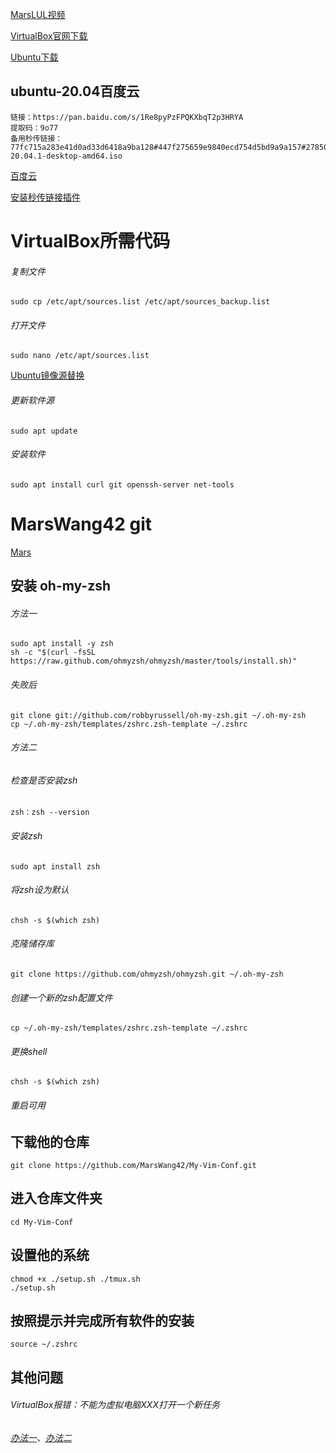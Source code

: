 [MarsLUL视频](https://www.bilibili.com/video/BV1t54y1R7F3)

[VirtualBox官网下载](https://www.virtualbox.org/wiki/Downloads)

[Ubuntu下载](https://cn.ubuntu.com/desktop)

## ubuntu-20.04百度云
```
链接：https://pan.baidu.com/s/1Re8pyPzFPQKXbqT2p3HRYA 
提取码：9o77 
备用秒传链接：77fc715a283e41d0ad33d6418a9ba128#447f275659e9840ecd754d5bd9a9a157#2785017856#ubuntu-20.04.1-desktop-amd64.iso
```
[百度云](https://pan.baidu.com/s/1Re8pyPzFPQKXbqT2p3HRYA)

[安装秒传链接插件](https://www.userscript.zone/search?q=%E7%A7%92%E4%BC%A0%E9%93%BE%E6%8E%A5)
# VirtualBox所需代码
###### 复制文件
```sudo cp /etc/apt/sources.list /etc/apt/sources_backup.list```
###### 打开文件
```sudo nano /etc/apt/sources.list```

[Ubuntu镜像源替换](https://mirrors.tuna.tsinghua.edu.cn/help/ubuntu/)

###### 更新软件源
```sudo apt update```
###### 安装软件
```sudo apt install curl git openssh-server net-tools```
# MarsWang42 git
[Mars](https://github.com/MarsWang42/My-Vim-Conf)
## 安装 oh-my-zsh
###### 方法一
```
sudo apt install -y zsh
sh -c "$(curl -fsSL https://raw.github.com/ohmyzsh/ohmyzsh/master/tools/install.sh)"
```
###### 失败后
```
git clone git://github.com/robbyrussell/oh-my-zsh.git ~/.oh-my-zsh
cp ~/.oh-my-zsh/templates/zshrc.zsh-template ~/.zshrc
```
###### 方法二
###### 检查是否安装zsh
```zsh：zsh --version```
###### 安装zsh
```sudo apt install zsh```
###### 将zsh设为默认
```chsh -s $(which zsh)```
###### 克隆储存库
```git clone https://github.com/ohmyzsh/ohmyzsh.git ~/.oh-my-zsh```
###### 创建一个新的zsh配置文件
```cp ~/.oh-my-zsh/templates/zshrc.zsh-template ~/.zshrc```
###### 更换shell
```chsh -s $(which zsh)```
###### 重启可用

## 下载他的仓库
```git clone https://github.com/MarsWang42/My-Vim-Conf.git```
## 进入仓库文件夹
```cd My-Vim-Conf```
## 设置他的系统
```
chmod +x ./setup.sh ./tmux.sh
./setup.sh
```
## 按照提示并完成所有软件的安装
```source ~/.zshrc```
## 其他问题
###### VirtualBox报错：不能为虚拟电脑XXX打开一个新任务
###### [办法一](https://blog.csdn.net/qq_45414436/article/details/101622436)、[办法二](https://blog.csdn.net/wy_bk/article/details/78926646)
